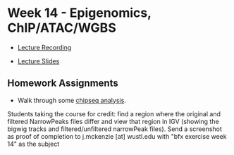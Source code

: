 # Week 14 - Epigenomics, ChIP/ATAC/WGBS

- [Lecture Recording](https://wustl.box.com/s/m0raeh2qo5mbx7eti4hmsb3j50zyxklj)

- [Lecture Slides](chipseq_bisulfite.pdf)



## Homework Assignments

- Walk through some [chipseq analysis](chipseq_lesson.md).

Students taking the course for credit: find a region where the original and filtered NarrowPeaks files differ and view that region in IGV (showing the bigwig tracks and filtered/unfiltered narrowPeak files). Send a screenshot as proof of completion to j.mckenzie [at] wustl.edu with "bfx exercise week 14" as the subject

